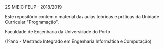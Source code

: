 
2S MIEIC FEUP - 2018/2019

Este repositório contem o material das aulas teóricas e práticas da Unidade Curricular "Programação".

Faculdade de Engenharia da Universidade do Porto

(1ºano - Mestrado Integrado em Engenharia Informática e Computação)
